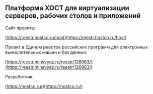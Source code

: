 ## Платформа ХОСТ для виртуализации серверов, рабочих столов и приложений

Сайт проекта:

[https://reestr.hostco.ru/host](https://reestr.hostco.ru/host)

Проект в Едином реестре российских программ для электронных вычислительных машин и баз данных:

[https://reestr.minsvyaz.ru/reestr/126983/](https://reestr.minsvyaz.ru/reestr/126983/)

Разработчик:

[https://hostco.ru/](https://hostco.ru/)
